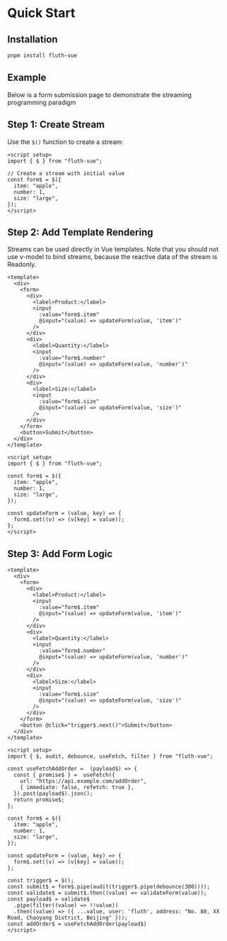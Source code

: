 # Quick Start

## Installation

```bash
pnpm install fluth-vue
```

## Example

Below is a form submission page to demonstrate the streaming programming paradigm

## Step 1: Create Stream

Use the `$()` function to create a stream:

```vue
<script setup>
import { $ } from "fluth-vue";

// Create a stream with initial value
const form$ = $({
  item: "apple",
  number: 1,
  size: "large",
});
</script>
```

## Step 2: Add Template Rendering

Streams can be used directly in Vue templates. Note that you should not use v-model to bind streams, because the reactive data of the stream is Readonly.

```vue
<template>
  <div>
    <form>
      <div>
        <label>Product:</label>
        <input
          :value="form$.item"
          @input="(value) => updateForm(value, 'item')"
        />
      </div>
      <div>
        <label>Quantity:</label>
        <input
          :value="form$.number"
          @input="(value) => updateForm(value, 'number')"
        />
      </div>
      <div>
        <label>Size:</label>
        <input
          :value="form$.size"
          @input="(value) => updateForm(value, 'size')"
        />
      </div>
    </form>
    <button>Submit</button>
  </div>
</template>

<script setup>
import { $ } from "fluth-vue";

const form$ = $({
  item: "apple",
  number: 1,
  size: "large",
});

const updateForm = (value, key) => {
  form$.set((v) => (v[key] = value));
};
</script>
```

## Step 3: Add Form Logic

```vue
<template>
  <div>
    <form>
      <div>
        <label>Product:</label>
        <input
          :value="form$.item"
          @input="(value) => updateForm(value, 'item')"
        />
      </div>
      <div>
        <label>Quantity:</label>
        <input
          :value="form$.number"
          @input="(value) => updateForm(value, 'number')"
        />
      </div>
      <div>
        <label>Size:</label>
        <input
          :value="form$.size"
          @input="(value) => updateForm(value, 'size')"
        />
      </div>
    </form>
    <button @click="trigger$.next()">Submit</button>
  </div>
</template>

<script setup>
import { $, audit, debounce, useFetch, filter } from "fluth-vue";

const useFetchAddOrder =  (payload$) => {
  const { promise$ } =  useFetch({
    url: "https://api.example.com/addOrder",
    { immediate: false, refetch: true },
  }).post(payload$).json();
  return promise$;
};

const form$ = $({
  item: "apple",
  number: 1,
  size: "large",
});

const updateForm = (value, key) => {
  form$.set((v) => (v[key] = value));
};

const trigger$ = $();
const submit$ = form$.pipe(audit(trigger$.pipe(debounce(300))));
const validate$ = submit$.then((value) => validateForm(value));
const payload$ = validate$
  .pipe(filter((value) => !!value))
  .then((value) => ({ ...value, user: 'fluth', address: "No. 88, XX Road, Chaoyang District, Beijing" }));
const addOrder$ = useFetchAddOrder(payload$)
</script>
```

